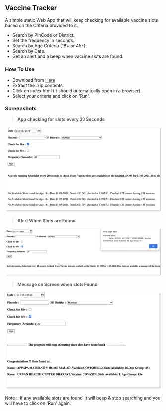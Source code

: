 ## Vaccine Tracker

A simple static Web App that will keep checking for available vaccine slots based on the Criteria provided to it.

- Search by PinCode or District.
- Set the frequency in seconds.
- Search by Age Criteria (18+ or 45+).
- Search by Date.
- Get an alert and a beep when vaccine slots are found.

### How To Use

+ Download from [Here](https://github.com/pandao/editor.md "Download Link")
+ Extract the .zip contents.
+ Click on index.html (It should automatically open in a browser).
+ Select your criteria and click on 'Run'.

### Screenshots


> **App checking for slots every 20 Seconds**
<img src="https://github.com/SydneyMonis/vaccine-tracker/blob/main/img/NoSlotsFound.png" width="800" />


> **Alert When Slots are Found**
<img src="https://github.com/SydneyMonis/vaccine-tracker/blob/main/img/AlertForSlotsFound.png" width="800" />


> **Message on Screen when slots Found**
<img src="https://github.com/SydneyMonis/vaccine-tracker/blob/main/img/SlotsFound.png" width="800" />


Note :: If any available slots are found, it will beep & stop searching and you will have to click on 'Run' again.
